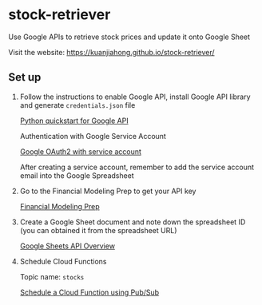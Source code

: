 # stock-retriever
Use Google APIs to retrieve stock prices and update it onto Google Sheet

Visit the website: https://kuanjiahong.github.io/stock-retriever/

## Set up
1. Follow the instructions to enable Google API, install Google API library and generate `credentials.json` file

   [Python quickstart for Google API](https://developers.google.com/docs/api/quickstart/python)

   Authentication with Google Service Account

   [Google OAuth2 with service account](https://developers.google.com/identity/protocols/oauth2/service-account#python)

   After creating a service account, remember to add the service account email into the Google Spreadsheet

3. Go to the Financial Modeling Prep to get your API key

   [Financial Modeling Prep](https://site.financialmodelingprep.com/developer/docs/)

4. Create a Google Sheet document and note down the spreadsheet ID (you can obtained it from the spreadsheet URL)

   [Google Sheets API Overview](https://developers.google.com/sheets/api/guides/concepts)


5. Schedule Cloud Functions

   Topic name: `stocks`
   
   [Schedule a Cloud Function using Pub/Sub](https://cloud.google.com/scheduler/docs/tut-pub-sub)
